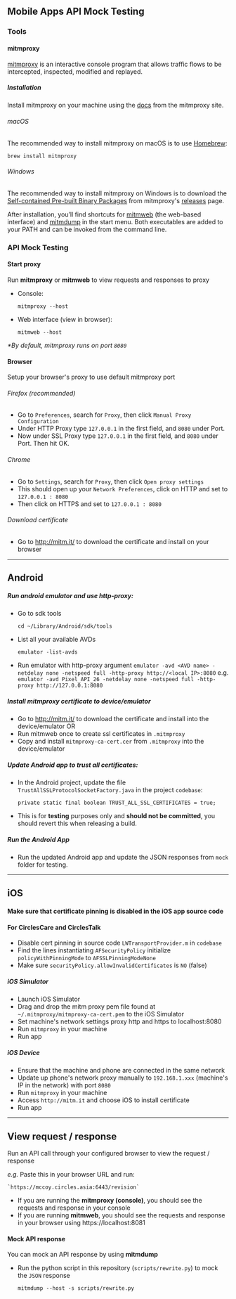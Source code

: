 ## Mobile Apps API Mock Testing

### Tools
#### mitmproxy
[mitmproxy](https://mitmproxy.org) is an interactive console program that allows traffic flows to be intercepted, inspected, modified and replayed.

##### Installation
Install mitmproxy on your machine using the [docs](http://docs.mitmproxy.org/en/latest/install.html) from the mitmproxy site.
###### macOS
The recommended way to install mitmproxy on macOS is to use [Homebrew](https://brew.sh):

`brew install mitmproxy`

###### Windows
The recommended way to install mitmproxy on Windows is to download the [Self-contained Pre-built Binary Packages](http://docs.mitmproxy.org/en/latest/install.html#binary-packages) from mitmproxy's [releases](https://github.com/mitmproxy/mitmproxy/releases/tag/v2.0.2) page.

After installation, you’ll find shortcuts for [mitmweb](http://docs.mitmproxy.org/en/latest/mitmweb.html#mitmweb) (the web-based interface) and [mitmdump](http://docs.mitmproxy.org/en/latest/mitmdump.html#mitmdump) in the start menu. Both executables are added to your PATH and can be invoked from the command line.

### API Mock Testing
#### Start proxy
Run **mitmproxy** or **mitmweb** to view requests and responses to proxy

- Console:

	`mitmproxy --host`

- Web interface (view in browser):

	`mitmweb --host`

*\*By default, mitmproxy runs on port `8080`*

#### Browser
Setup your browser's proxy to use default mitmproxy port
###### Firefox (recommended)
- Go to `Preferences`, search for `Proxy`, then click `Manual Proxy Configuration`
- Under HTTP Proxy type `127.0.0.1` in the first field, and `8080` under Port.
- Now under SSL Proxy type `127.0.0.1` in the first field, and `8080` under Port. Then hit OK.

###### Chrome
- Go to `Settings`, search for `Proxy`, then click `Open proxy settings`
- This should open up your `Network Preferences`, click on HTTP and set to `127.0.0.1 : 8080`
- Then click on HTTPS and set to `127.0.0.1 : 8080`

###### Download certificate
- Go to http://mitm.it/ to download the certificate and install on your browser

----
## Android
##### Run android emulator and use http-proxy:
- Go to sdk tools

	`cd ~/Library/Android/sdk/tools`

- List all your available AVDs

	`emulator -list-avds`

- Run emulator with http-proxy argument
	`emulator -avd <AVD name> -netdelay none -netspeed full -http-proxy http://<local IP>:8080`
	e.g.
	`emulator -avd Pixel_API_26 -netdelay none -netspeed full -http-proxy http://127.0.0.1:8080`

##### Install mitmproxy certificate to device/emulator
- Go to http://mitm.it/ to download the certificate and install into the device/emulator
OR 
- Run mitmweb once to create ssl certificates in `.mitmproxy`
- Copy and install `mitmproxy-ca-cert.cer` from `.mitmproxy` into the device/emulator

##### Update Android app to trust all certificates:
- In the Android project, update the file `TrustAllSSLProtocolSocketFactory.java` in the project `codebase`:

	`private static final boolean TRUST_ALL_SSL_CERTIFICATES = true;`

- This is for **testing** purposes only and **should not be committed**, you should revert this when releasing a build.

##### Run the Android App
- Run the updated Android app and update the JSON responses from `mock` folder for testing.

----

## iOS

#### Make sure that certificate pinning is disabled in the iOS app source code
#### For CirclesCare and CirclesTalk
- Disable cert pinning in source code `LWTransportProvider.m` in `codebase`
- Find the lines instantiating `AFSecurityPolicy` initialize `policyWithPinningMode` to `AFSSLPinningModeNone`
- Make sure `securityPolicy.allowInvalidCertificates` is `NO` (false)

##### iOS Simulator
- Launch iOS Simulator
- Drag and drop the mitm proxy pem file found at `~/.mitmproxy/mitmproxy-ca-cert.pem` to the iOS Simulator
- Set machine's network settings proxy http and https to localhost:8080
- Run `mitmproxy` in your machine
- Run app

##### iOS Device
- Ensure that the machine and phone are connected in the same network
- Update up phone's network proxy manually to `192.168.1.xxx` (machine's IP in the network) with port `8080`
- Run `mitmproxy` in your machine
- Access `http://mitm.it` and choose iOS to install certificate
- Run app

----

## View request / response
Run an API call through your configured browser to view the request / response

*e.g.*
Paste this in your browser URL and run:

	`https://mccoy.circles.asia:6443/revision`

- If you are running the **mitmproxy (console)**, you should see the requests and response in your console
- If you are running **mitmweb**, you should see the requests and response in your browser using https://localhost:8081

#### Mock API response
You can mock an API response by using **mitmdump**

- Run the python script in this repository (`scripts/rewrite.py`) to mock the `JSON` response

	`mitmdump --host -s scripts/rewrite.py`